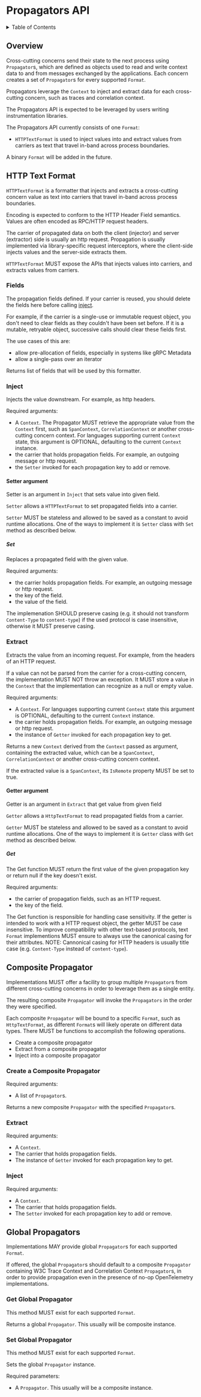 # Propagators API

<details>
<summary>
Table of Contents
</summary>

- [Overview](#overview)
- [HTTP Text Format](#http-text-format)
  - [Fields](#fields)
  - [Inject](#inject)
    - [Setter argument](#setter)
      - [Set](#set)
  - [Extract](#extract)
    - [Getter argument](#getter)
      - [Get](#get)
- [Composite Propagator](#composite-propagator)
- [Global Propagators](#global-propagators)

</details>

## Overview

Cross-cutting concerns send their state to the next process using `Propagator`s, which are defined as objects used to read and write context data to and from messages exchanged by the applications.
Each concern creates a set of `Propagator`s for every supported `Format`.

Propagators leverage the `Context` to inject and extract data for each cross-cutting concern, such as traces and correlation context.

The Propagators API is expected to be leveraged by users writing instrumentation libraries.

The Propagators API currently consists of one `Format`:

- `HTTPTextFormat` is used to inject values into and extract values from carriers as text that travel in-band across process boundaries.

A binary `Format` will be added in the future.

## HTTP Text Format

`HTTPTextFormat` is a formatter that injects and extracts a cross-cutting concern value as text into carriers that travel in-band across process boundaries.

Encoding is expected to conform to the HTTP Header Field semantics.
Values are often encoded as RPC/HTTP request headers.

The carrier of propagated data on both the client (injector) and server (extractor) side is usually an http request.
Propagation is usually implemented via library-specific request interceptors, where the client-side injects values and the server-side extracts them.

`HTTPTextFormat` MUST expose the APIs that injects values into carriers, and extracts values from carriers.

### Fields

The propagation fields defined.
If your carrier is reused, you should delete the fields here before calling [inject](#inject).

For example, if the carrier is a single-use or immutable request object, you don't need to clear fields as they couldn't have been set before.
If it is a mutable, retryable object, successive calls should clear these fields first.

The use cases of this are:

- allow pre-allocation of fields, especially in systems like gRPC Metadata
- allow a single-pass over an iterator

Returns list of fields that will be used by this formatter.

### Inject

Injects the value downstream.
For example, as http headers.

Required arguments:

- A `Context`.
  The Propagator MUST retrieve the appropriate value from the `Context` first, such as `SpanContext`, `CorrelationContext` or another cross-cutting concern context.
  For languages supporting current `Context` state, this argument is OPTIONAL, defaulting to the current `Context` instance.
- the carrier that holds propagation fields. For example, an outgoing message or http request.
- the `Setter` invoked for each propagation key to add or remove.

#### Setter argument

Setter is an argument in `Inject` that sets value into given field.

`Setter` allows a `HTTPTextFormat` to set propagated fields into a carrier.

`Setter` MUST be stateless and allowed to be saved as a constant to avoid runtime allocations.
One of the ways to implement it is `Setter` class with `Set` method as described below.

##### Set

Replaces a propagated field with the given value.

Required arguments:

- the carrier holds propagation fields.
  For example, an outgoing message or http request.
- the key of the field.
- the value of the field.

The implemenation SHOULD preserve casing (e.g. it should not transform `Content-Type` to `content-type`) if the used protocol is case insensitive, otherwise it MUST preserve casing.

### Extract

Extracts the value from an incoming request. For example, from the headers of an HTTP request.

If a value can not be parsed from the carrier for a cross-cutting concern,
the implementation MUST NOT throw an exception. It MUST store a value in the `Context`
that the implementation can recognize as a null or empty value.

Required arguments:

- A `Context`. For languages supporting current `Context` state this argument is OPTIONAL, defaulting to the current `Context` instance.
- the carrier holds propagation fields. For example, an outgoing message or http request.
- the instance of `Getter` invoked for each propagation key to get.

Returns a new `Context` derived from the `Context` passed as argument, containing the extracted value, which can be a `SpanContext`, `CorrelationContext` or another cross-cutting concern context.

If the extracted value is a `SpanContext`, its `IsRemote` property MUST be set to true.

#### Getter argument

Getter is an argument in `Extract` that get value from given field

`Getter` allows a `HttpTextFormat` to read propagated fields from a carrier.

`Getter` MUST be stateless and allowed to be saved as a constant to avoid runtime allocations.
One of the ways to implement it is `Getter` class with `Get` method as described below.

##### Get

The Get function MUST return the first value of the given propagation key or return null if the key doesn't exist.

Required arguments:

- the carrier of propagation fields, such as an HTTP request.
- the key of the field.

The Get function is responsible for handling case sensitivity.
If the getter is intended to work with a HTTP request object, the getter MUST be case insensitive.
To improve compatibility with other text-based protocols, text `Format` implementions MUST ensure to always use the canonical casing for their attributes.
NOTE: Cannonical casing for HTTP headers is usually title case (e.g. `Content-Type` instead of `content-type`).

## Composite Propagator

Implementations MUST offer a facility to group multiple `Propagator`s from different cross-cutting concerns in order to leverage them as a single entity.

The resulting composite `Propagator` will invoke the `Propagators` in the order they were specified.

Each composite `Propagator` will be bound to a specific `Format`, such as `HttpTextFormat`, as different `Format`s will likely operate on different data types.
There MUST be functions to accomplish the following operations.

- Create a composite propagator
- Extract from a composite propagator
- Inject into a composite propagator

### Create a Composite Propagator

Required arguments:

- A list of `Propagator`s.

Returns a new composite `Propagator` with the specified `Propagator`s.

### Extract

Required arguments:

- A `Context`.
- The carrier that holds propagation fields.
- The instance of `Getter` invoked for each propagation key to get.

### Inject

Required arguments:

- A `Context`.
- The carrier that holds propagation fields.
- The `Setter` invoked for each propagation key to add or remove.

## Global Propagators

Implementations MAY provide global `Propagator`s for
each supported `Format`.

If offered, the global `Propagator`s should default to a composite `Propagator`
containing W3C Trace Context and Correlation Context `Propagator`s,
in order to provide propagation even in the presence of no-op
OpenTelemetry implementations.

### Get Global Propagator

This method MUST exist for each supported `Format`.

Returns a global `Propagator`.
This usually will be composite instance.

### Set Global Propagator

This method MUST exist for each supported `Format`.

Sets the global `Propagator` instance.

Required parameters:

- A `Propagator`.
  This usually will be a composite instance.
